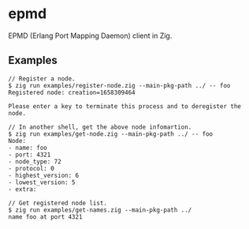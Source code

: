 epmd
====

EPMD (Erlang Port Mapping Daemon) client in Zig.

Examples
--------

```console
// Register a node.
$ zig run examples/register-node.zig --main-pkg-path ../ -- foo
Registered node: creation=1658309464

Please enter a key to terminate this process and to deregister the node.

// In another shell, get the above node infomartion.
$ zig run examples/get-node.zig --main-pkg-path ../ -- foo
Node:
- name: foo
- port: 4321
- node_type: 72
- protocol: 0
- highest_version: 6
- lowest_version: 5
- extra:

// Get registered node list.
$ zig run examples/get-names.zig --main-pkg-path ../
name foo at port 4321
```

